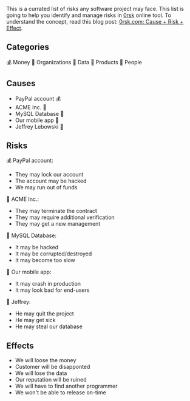 This is a currated list of risks any software project may face.
This list is going to help you identify and manage risks
in [0rsk](https://www.0rsk.com) online tool. To understand
the concept, read this blog post:
[0rsk.com: Cause + Risk + Effect](https://www.yegor256.com/2019/05/14/cause-risk-effect.html).

## Categories

💰 Money
🏢 Organizations
💾 Data
🌿 Products
🤵 People

## Causes

  * PayPal account 💰
  * ACME Inc. 🏢
  * MySQL Database 💾
  * Our mobile app 🌿
  * Jeffrey Lebowski 🤵

## Risks

💰 PayPal account:

  * They may lock our account
  * The account may be hacked
  * We may run out of funds

🏢 ACME Inc.:

  * They may terminate the contract
  * They may require additional verification
  * They may get a new management

💾 MySQL Database:

  * It may be hacked
  * It may be corrupted/destroyed
  * It may become too slow

🌿 Our mobile app:

  * It may crash in production
  * It may look bad for end-users

🤵 Jeffrey:

  * He may quit the project
  * He may get sick
  * He may steal our database

## Effects

  * We will loose the money
  * Customer will be disapponted
  * We will lose the data
  * Our reputation will be ruined
  * We will have to find another programmer
  * We won't be able to release on-time

